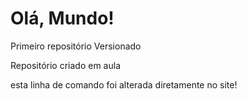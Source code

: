 # Olá, Mundo!
 Primeiro repositório Versionado
 
 Repositório criado em aula
 
 esta  linha de comando  foi  alterada  diretamente  no  site!
